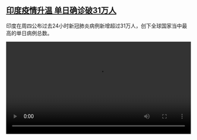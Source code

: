 <!--1619088425000-->
[印度疫情升温 单日确诊破31万人](https://www.dw.com/zh/%E5%8D%B0%E5%BA%A6%E7%96%AB%E6%83%85%E5%8D%87%E6%B8%A9%20%E5%8D%95%E6%97%A5%E7%A1%AE%E8%AF%8A%E7%A0%B431%E4%B8%87%E4%BA%BA/a-57286653)
------

<p>印度在周四公布过去24小时新冠肺炎病例新增超过31万人，创下全球国家当中最高的单日病例总数。</small></p><video src="https://tvdownloaddw-a.akamaihd.net/dwtv_video/flv/vdt_zh/2021/bchi210422_001_32b6bindien_sd_sor.mp4" controls style="width:100%"></video>
